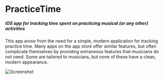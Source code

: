 # PracticeTime
##### iOS app for tracking time spent on practicing musical (or any other) activities

This app arose from the need for a simple, modern application for tracking practice time. Many apps on the app store offer similar features, but often complicate themselves by providing extraneous features that musicians do not need. Some are tailored to musicians, but none of these have a clean, modern appearance.

![Screenshot](https://drive.google.com/uc?export=view&id={0B0RNg9f7VJiEeV9TNXNGYUdCVzA})
